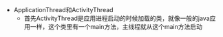 - ApplicationThread和ActivityThread
  - 首先ActivityThread是应用进程启动的时候加载的类，就像一般的java应用一样，这个类里有一个main方法，主线程就从这个main方法启动